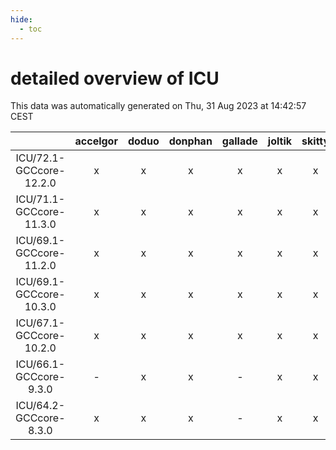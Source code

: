 ```yaml
---
hide:
  - toc
---
```


detailed overview of ICU
========================


This data was automatically generated on Thu, 31 Aug 2023 at 14:42:57 CEST  

| |accelgor|doduo|donphan|gallade|joltik|skitty|swalot|victini|
| :---: | :---: | :---: | :---: | :---: | :---: | :---: | :---: | :---: |
|ICU/72.1-GCCcore-12.2.0|x|x|x|x|x|x|x|x|
|ICU/71.1-GCCcore-11.3.0|x|x|x|x|x|x|x|x|
|ICU/69.1-GCCcore-11.2.0|x|x|x|x|x|x|x|x|
|ICU/69.1-GCCcore-10.3.0|x|x|x|x|x|x|x|x|
|ICU/67.1-GCCcore-10.2.0|x|x|x|x|x|x|x|x|
|ICU/66.1-GCCcore-9.3.0|-|x|x|-|x|x|x|x|
|ICU/64.2-GCCcore-8.3.0|x|x|x|-|x|x|x|x|
